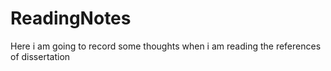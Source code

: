 # ReadingNotes
Here i am going to record some thoughts when i am reading the references of dissertation